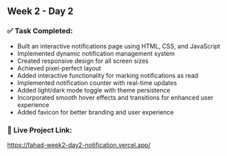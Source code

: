 ## Week 2 - Day 2

### ✅ Task Completed:

- Built an interactive notifications page using HTML, CSS, and JavaScript
- Implemented dynamic notification management system
- Created responsive design for all screen sizes
- Achieved pixel-perfect layout
- Added interactive functionality for marking notifications as read
- Implemented notification counter with real-time updates
- Added light/dark mode toggle with theme persistence
- Incorporated smooth hover effects and transitions for enhanced user experience
- Added favicon for better branding and user experience

### 🔗 Live Project Link:

https://fahad-week2-day2-notification.vercel.app/
